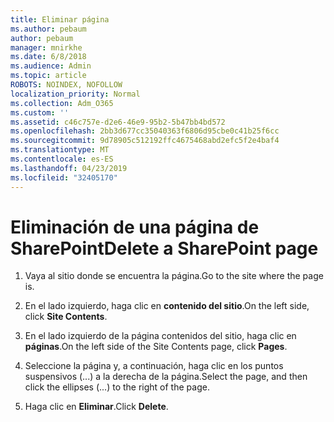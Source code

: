 ```yaml
---
title: Eliminar página
ms.author: pebaum
author: pebaum
manager: mnirkhe
ms.date: 6/8/2018
ms.audience: Admin
ms.topic: article
ROBOTS: NOINDEX, NOFOLLOW
localization_priority: Normal
ms.collection: Adm_O365
ms.custom: ''
ms.assetid: c46c757e-d2e6-46e9-95b2-5b47bb4bd572
ms.openlocfilehash: 2bb3d677cc35040363f6806d95cbe0c41b25f6cc
ms.sourcegitcommit: 9d78905c512192ffc4675468abd2efc5f2e4baf4
ms.translationtype: MT
ms.contentlocale: es-ES
ms.lasthandoff: 04/23/2019
ms.locfileid: "32405170"
---
```

# <a name="delete-a-sharepoint-page"></a><span data-ttu-id="01eda-102">Eliminación de una página de SharePoint</span><span class="sxs-lookup"><span data-stu-id="01eda-102">Delete a SharePoint page</span></span>

1. <span data-ttu-id="01eda-103">Vaya al sitio donde se encuentra la página.</span><span class="sxs-lookup"><span data-stu-id="01eda-103">Go to the site where the page is.</span></span>
    
2. <span data-ttu-id="01eda-104">En el lado izquierdo, haga clic en **contenido del sitio**.</span><span class="sxs-lookup"><span data-stu-id="01eda-104">On the left side, click **Site Contents**.</span></span>
    
3. <span data-ttu-id="01eda-105">En el lado izquierdo de la página contenidos del sitio, haga clic en **páginas**.</span><span class="sxs-lookup"><span data-stu-id="01eda-105">On the left side of the Site Contents page, click **Pages**.</span></span>
    
4. <span data-ttu-id="01eda-106">Seleccione la página y, a continuación, haga clic en los puntos suspensivos (...) a la derecha de la página.</span><span class="sxs-lookup"><span data-stu-id="01eda-106">Select the page, and then click the ellipses (...) to the right of the page.</span></span>
    
5. <span data-ttu-id="01eda-107">Haga clic en **Eliminar**.</span><span class="sxs-lookup"><span data-stu-id="01eda-107">Click **Delete**.</span></span>
    

